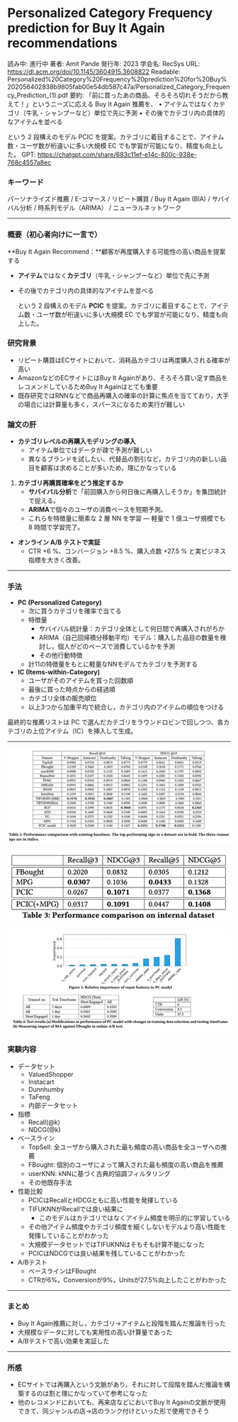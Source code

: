 # Personalized Category Frequency prediction for Buy It Again recommendations

読み中: 進行中
著者: Amit Pande
発行年: 2023
学会名: RecSys
URL: https://dl.acm.org/doi/10.1145/3604915.3608822
Readable: Personalized%20Category%20Frequency%20prediction%20for%20Buy%202056402838b9805fab00e54db587c47a/Personalized_Category_Frequency_Prediction_(1).pdf
要約: 「前に買ったあの商品、そろそろ切れそうだから教えて！」というニーズに応える Buy It Again 推薦を、
• アイテムではなくカテゴリ（牛乳・シャンプーなど）単位で先に予測
• その後でカテゴリ内の具体的なアイテムを並べる

という 2 段構えのモデル PCIC を提案。カテゴリに着目することで、アイテム数・ユーザ数が桁違いに多い大規模 EC でも学習が可能になり、精度も向上した。
GPT: https://chatgpt.com/share/683c11ef-e14c-800c-938e-768c4557a8ec

### キーワード

パーソナライズド推薦 / E-コマース / リピート購買 / Buy It Again (BIA) / サバイバル分析 / 時系列モデル（ARIMA） / ニューラルネットワーク

---

### 概要（初心者向けに一言で）

**Buy It Again Recommend：**顧客が再度購入する可能性の高い商品を提案する

- **アイテム**ではなく**カテゴリ**（牛乳・シャンプーなど）単位で先に予測
- その後でカテゴリ内の具体的なアイテムを並べる
    
    という 2 段構えのモデル **PCIC** を提案。カテゴリに着目することで、アイテム数・ユーザ数が桁違いに多い大規模 EC でも学習が可能になり、精度も向上した。
    

### 研究背景

- リピート購買はECサイトにおいて、消耗品カテゴリは再度購入される確率が高い
- AmazonなどのECサイトにはBuy It Againがあり、そろそろ買い足す商品をレコメンドしているためBuy It Againはとても重要
- 既存研究ではRNNなどで商品再購入の確率の計算に焦点を当てており，大手の場合には計算量も多く，スパースになるため実行が難しい

### 論文の肝

- **カテゴリレベルの再購入モデリングの導入**
    - アイテム単位ではデータが疎で予測が難しい
    - 異なるブランドを試したい、代替品の割引など，カテゴリ内の新しい品目を顧客は求めることが多いため，理にかなっている
1. **カテゴリ再購買確率をどう推定するか**
    - **サバイバル分析**で「前回購入から何日後に再購入しそうか」を集団統計で捉える。
    - **ARIMA**で個々のユーザの消費ペースを短期予測。
    - これらを特徴量に簡素な 2 層 NN を学習 ― 軽量で 1 億ユーザ規模でも 8 時間で学習完了。
- **オンライン A/B テストで実証**
    - CTR +6 %、コンバージョン +8.5 %、購入点数 +27.5 % と実ビジネス指標を大きく改善。

---

### 手法

- **PC (Personalized Category)**
    - 次に買うカテゴリを確率で当てる
    - 特徴量
        - サバイバル統計量：カテゴリ全体として何日間で再購入されがちか
        - ARIMA（自己回帰積分移動平均）モデル：購入した品目の数量を検討し，個人がどのペースで消費しているかを予測
        - その他行動特徴
    - 計11の特徴量をもとに軽量なNNモデルでカテゴリを予測する
- **IC (Items-within-Category)**
    - ユーザがそのアイテムを買った回数順
    - 最後に買った時点からの経過順
    - カテゴリ全体の販売順位
    - 以上3つから加重平均で統合し，カテゴリ内のアイテムの順位をつける

最終的な推薦リストは PC で選んだカテゴリをラウンドロビンで回しつつ、各カテゴリの上位アイテム（IC）を挿入して生成。

---

![スクリーンショット 2025-06-04 18.28.48.png](Personalized%20Category%20Frequency%20prediction%20for%20Buy%202056402838b9805fab00e54db587c47a/%E3%82%B9%E3%82%AF%E3%83%AA%E3%83%BC%E3%83%B3%E3%82%B7%E3%83%A7%E3%83%83%E3%83%88_2025-06-04_18.28.48.png)

![image.png](Personalized%20Category%20Frequency%20prediction%20for%20Buy%202056402838b9805fab00e54db587c47a/image.png)

![image.png](Personalized%20Category%20Frequency%20prediction%20for%20Buy%202056402838b9805fab00e54db587c47a/image%201.png)

### 実験内容

- データセット
    - ValuedShopper
    - Instacart
    - Dunnhumby
    - TaFeng
    - 内部データセット
- 指標
    - Recall(@k)
    - NDCG(@k)
- ベースライン
    - TopSell: 全ユーザから購入された最も頻度の高い商品を全ユーザへの推薦
    - FBought: 個別のユーザによって購入された最も頻度の高い商品を推薦
    - userKNN: kNNに基づく古典的協調フィルタリング
    - その他既存手法
- 性能比較
    - PCICはRecallとHDCGともに高い性能を発揮している
    - TIFUKNNがRecallでは良い結果に
        - このモデルはカテゴリではなくアイテム頻度を明示的に学習している
    - その他アイテム頻度やカテゴリ頻度を細くしないモデルより高い性能を発揮していることがわかった
    - 大規模データセットではTIFUKNNはそもそも計算不能になった
    - PCICはNDCGでは良い結果を残していることがわかった
- A/Bテスト
    - ベースラインはFBought
    - CTRが6%，Conversionが9%，Unitsが27.5%向上したことがわかった

---

### まとめ

- Buy It Again推薦に対し，カテゴリ→アイテムと段階を踏んだ推論を行った
- 大規模なデータに対しても実用性の高い計算量であった
- A/Bテストで高い効果を実証した

---

### 所感

- ECサイトでは再購入という文脈があり，それに対して段階を踏んだ推論を構築するのは割と理にかなっていて参考になった
- 他のレコメンドにおいても、再来店などにおいてBuy It Againの文脈が使用できて、同ジャンルの店→店のランク付けといった形で使用できそう